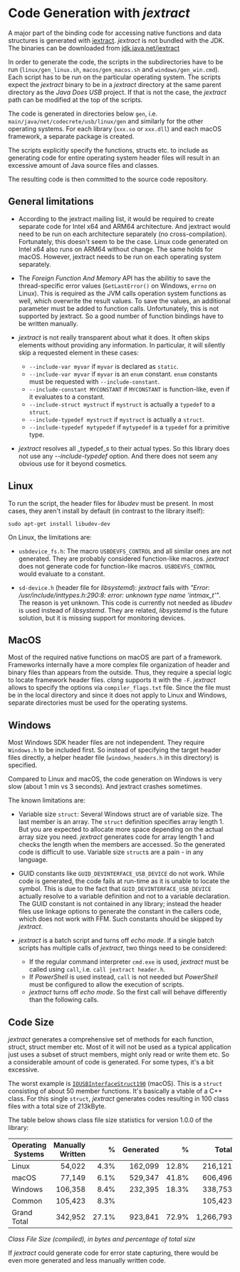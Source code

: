 # Code Generation with *jextract*

A major part of the binding code for accessing native functions and data structures is generated with [jextract](https://jdk.java.net/jextract/). *jextract* is not bundled with the JDK. The binaries can be downloaded from [jdk.java.net/jextract](https://jdk.java.net/jextract/)

In order to generate the code, the scripts in the subdirectories have to be run (`linux/gen_linux.sh`, `macos/gen_macos.sh` and `windows/gen_win.cmd`). Each script has to be run on the particular operating system. The scripts expect the *jextract* binary to be in a *jextract* directory at the same parent directory as the *Java Does USB* project. If that is not the case, the *jextract* path can be modified at the top of the scripts.

The code is generated in directories below `gen`, i.e. `main/java/net/codecrete/usb/linux/gen` and similarly for the other operating systems. For each library (`xxx.so` or `xxx.dll`) and each macOS framework, a separate package is created.

The scripts explicitly specify the functions, structs etc. to include as generating code for entire operating system header files will result in an excessive amount of Java source files and classes.

The resulting code is then committed to the source code repository.


## General limitations

- According to the jextract mailing list, it would be required to create separate code for Intel x64 and ARM64 architecture. And jextract would need to be run on each architecture separately (no cross-compilation). Fortunately, this doesn't seem to be the case. Linux code generated on Intel x64 also runs on ARM64 without change. The same holds for macOS. However, jextract needs to be run on each operating system separately.

- The *Foreign Function And Memory* API has the abilitiy to save the thread-specific error values (`GetLastError()` on Windows, `errno` on Linux). This is required as the JVM calls operation system functions as well, which overwrite the result values. To save the values, an additional parameter must be added to function calls. Unfortunately, this is not supported by jextract. So a good number of function bindings have to be written manually.

- *jextract* is not really transparent about what it does. It often skips elements without providing any information. In particular, it will silently skip a requested element in these cases:

  - `--include-var myvar` if `myvar` is declared as `static`.
  - `--include-var myvar` if `myvar` is an `enum` constant. `enum` constants must be requested with `--include-constant`.
  - `--include-constant MYCONSTANT` if `MYCONSTANT` is function-like, even if it evaluates to a constant.
  - `--include-struct mystruct` if `mystruct` is actually a `typedef` to a `struct`.
  - `--include-typedef mystruct` if `mystruct` is actually a `struct`.
  - `--include-typedef mytypedef` if `mytypedef` is a `typedef` for a primitive type.

- *jextract* resolves all _typedef_s to their actual types. So this library does not use any _--include-typedef_ option. And there does not seem any obvious use for it beyond cosmetics.


## Linux

To run the script, the header files for *libudev* must be present. In most cases, they aren't install by default (in contrast to the library itself):

```
sudo apt-get install libudev-dev
```

On Linux, the limitations are:

- `usbdevice_fs.h`: The macro `USBDEVFS_CONTROL` and all similar ones are not generated. They are probably considered function-like macros. *jextract* does not generate code for function-like macros. `USBDEVFS_CONTROL` would evaluate to a constant.

- `sd-device.h` (header file for *libsystemd*): *jextract* fails with *"Error: /usr/include/inttypes.h:290:8: error: unknown type name 'intmax_t'"*. The reason is yet unknown. This code is currently not needed as *libudev* is used instead of *libsystemd*. They are related, *libsystemd* is the future solution, but it is missing support for monitoring devices.



## MacOS

Most of the required native functions on macOS are part of a framework. Frameworks internally have a more complex file organization of header and binary files than appears from the outside. Thus, they require a special logic to locate framework header files. *clang* supports it with the `-F`. *jextract* allows to specify the options via `compiler_flags.txt` file. Since the file must be in the local directory and since it does not apply to Linux and Windows, separate directories must be used for the operating systems.



## Windows

Most Windows SDK header files are not independent. They require `Windows.h` to be included first. So instead of specifying the target header files directly, a helper header file (`windows_headers.h` in this directory) is specified.

Compared to Linux and macOS, the code generation on Windows is very slow (about 1 min vs 3 seconds). And jextract crashes sometimes.

The known limitations are:

- Variable size `struct`: Several Windows struct are of variable size. The last member is an array. The `struct` definition specifies array length 1. But you are expected to allocate more space depending on the actual array size you need. *jextract* generates code for array length 1 and checks the length when the members are accessed. So the generated code is difficult to use. Variable size `struct`s are a pain - in any language.

- GUID constants like `GUID_DEVINTERFACE_USB_DEVICE` do not work. While code is generated, the code fails at run-time as it is unable to locate the symbol. This is due to the fact that `GUID_DEVINTERFACE_USB_DEVICE` actually resolve to a variable definition and not to a variable declaration. The GUID constant is not contained in any library; instead the header files use linkage options to generate the constant in the callers code, which does not work with FFM. Such constants should be skipped by *jextract*.

- *jextract* is a batch script and turns off *echo mode*. If a single batch scripts has multiple calls of *jextract*, two things need to be considered:

    - If the regular command interpreter `cmd.exe` is used, *jextract* must be called using `call`, i.e. `call jextract header.h`.
    - If *PowerShell* is used instead, `call` is not needed but *PowerShell* must be configured to allow the execution of scripts.
    - *jextract* turns off *echo mode*. So the first call will behave differently than the following calls.



## Code Size

*jextract* generates a comprehensive set of methods for each function, struct, struct member etc. Most of it will not be used as a typical application just uses a subset of struct members, might only read or write them etc. So a considerable amount of code is generated. For some types, it's a bit excessive.

The worst example is [`IOUSBInterfaceStruct190`](https://github.com/manuelbl/JavaDoesUSB/blob/main/java-does-usb/src/main/java/net/codecrete/usb/macos/gen/iokit/IOUSBInterfaceStruct190.java) (macOS). This is a `struct` consisting of about 50 member functions. It's basically a vtable of a C++ class. For this single `struct`, *jextract* generates codes resulting in 100 class files with a total size of 213kByte.

The table below shows class file size statistics for version 1.0.0 of the library:

| Operating Systems | Manually Written |     % | Generated |     % |     Total |       % |
|-------------------|-----------------:|------:|----------:|------:|----------:|--------:|
| Linux             |           54,022 |  4.3% |   162,099 | 12.8% |   216,121 |   17.1% |
| macOS             |           77,149 |  6.1% |   529,347 | 41.8% |   606,496 |   47.9% |
| Windows           |          106,358 |  8.4% |   232,395 | 18.3% |   338,753 |   26.7% |
| Common            |          105,423 |  8.3% |           |       |   105,423 |    8.3% |
| Grand Total       |          342,952 | 27.1% |   923,841 | 72.9% | 1,266,793 |  100.0% |


*Class File Size (compiled), in bytes and percentage of total size*

If *jextract* could generate code for error state capturing, there would be even more generated and less manually written code.
